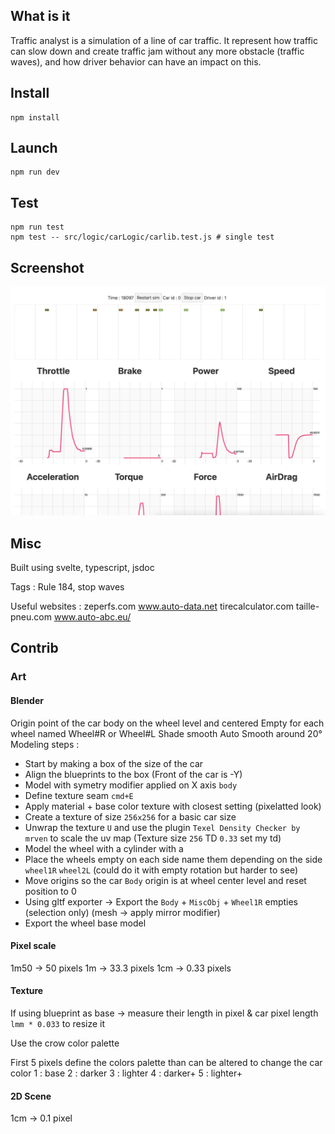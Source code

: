 ## What is it

Traffic analyst is a simulation of a line of car traffic. It represent how traffic can slow down and create traffic jam without any more obstacle (traffic waves), and how driver behavior can have an impact on this.

## Install

```
npm install
```

## Launch

```
npm run dev
```

## Test

```
npm run test
npm test -- src/logic/carLogic/carlib.test.js # single test
```


## Screenshot

![screenshot](screenshot.png)

## Misc

Built using svelte, typescript, jsdoc

Tags :
Rule 184, stop waves

Useful websites :
zeperfs.com
www.auto-data.net
tirecalculator.com
taille-pneu.com
www.auto-abc.eu/


## Contrib

### Art

#### Blender

Origin point of the car body on the wheel level and centered
Empty for each wheel named Wheel#R or Wheel#L
Shade smooth
Auto Smooth around 20°
Modeling steps :
- Start by making a box of the size of the car
- Align the blueprints to the box (Front of the car is -Y)
- Model with symetry modifier applied on X axis `body`
- Define texture seam `cmd+E`
- Apply material + base color texture with closest setting (pixelatted look)
- Create a texture of size `256x256` for a basic car size
- Unwrap the texture `U` and use the plugin `Texel Density Checker by mrven` to scale the uv map (Texture size `256` TD `0.33` set my td)
- Model the wheel with a cylinder with a
- Place the wheels empty on each side name them depending on the side `wheel1R` `wheel2L` (could do it with empty rotation but harder to see)
- Move origins so the car `Body` origin is at wheel center level and reset position to 0
- Using gltf exporter -> Export the `Body` + `MiscObj` + `Wheel1R` empties (selection only) (mesh -> apply mirror modifier)
- Export the wheel base model


#### Pixel scale

1m50 -> 50 pixels
1m -> 33.3 pixels
1cm -> 0.33 pixels

#### Texture

If using blueprint as base -> measure their length in pixel & car pixel length `lmm * 0.033` to resize it

Use the crow color palette

First 5 pixels define the colors palette than can be altered to change the car color
1 : base
2 : darker
3 : lighter
4 : darker+
5 : lighter+

#### 2D Scene

1cm -> 0.1 pixel